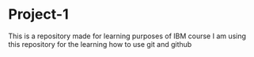 # Project-1
This is a repository made for learning purposes of IBM course
I am using this repository for the learning how to use git and github
